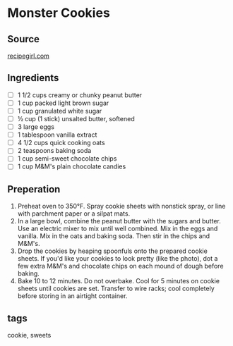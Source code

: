 # Monster Cookies

## Source
[recipegirl.com](https://www.recipegirl.com/monster-cookies/)

## Ingredients
- [ ] 1 1/2 cups creamy or chunky peanut butter
- [ ] 1 cup packed light brown sugar
- [ ] 1 cup granulated white sugar
- [ ] ½ cup (1 stick) unsalted butter, softened
- [ ] 3 large eggs
- [ ] 1 tablespoon vanilla extract
- [ ] 4 1/2 cups quick cooking oats
- [ ] 2 teaspoons baking soda
- [ ] 1 cup semi-sweet chocolate chips
- [ ] 1 cup M&M's plain chocolate candies

## Preperation

1. Preheat oven to 350°F. Spray cookie sheets with nonstick spray, or line with parchment paper or a silpat mats.
2. In a large bowl, combine the peanut butter with the sugars and butter. Use an electric mixer to mix until well combined. Mix in the eggs and vanilla. Mix in the oats and baking soda. Then stir in the chips and M&M's.
3. Drop the cookies by heaping spoonfuls onto the prepared cookie sheets. If you'd like your cookies to look pretty (like the photo), dot a few extra M&M's and chocolate chips on each mound of dough before baking.
4. Bake 10 to 12 minutes. Do not overbake. Cool for 5 minutes on cookie sheets until cookies are set. Transfer to wire racks; cool completely before storing in an airtight container.

## tags
cookie, sweets
